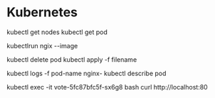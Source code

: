 # Kubernetes

kubectl get nodes
kubectl get pod

kubectlrun ngix --image <name>

kubectl delete pod <name>
kubectl apply -f filename 

kubectl logs -f pod-name nginx-
kubectl describe pod <name>

kubectl exec -it vote-5fc87bfc5f-sx6g8 bash
curl http://localhost:80

